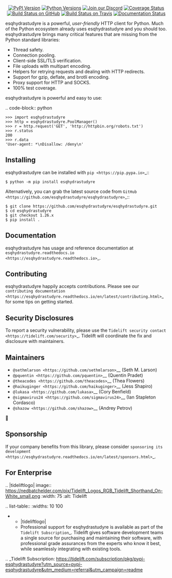    <p align="center">
      <a href="https://pypi.org/project/esqhydrastudyre"><img alt="PyPI Version" src="https://img.shields.io/pypi/v/esqhydrastudyre.svg?maxAge=86400" /></a>
      <a href="https://pypi.org/project/esqhydrastudyre"><img alt="Python Versions" src="https://img.shields.io/pypi/pyversions/esqhydrastudyre.svg?maxAge=86400" /></a>
      <a href="https://discord.gg/CHEgCZN"><img alt="Join our Discord" src="https://img.shields.io/discord/756342717725933608?color=%237289da&label=discord" /></a>
      <a href="https://codecov.io/gh/esqhydrastudyre/esqhydrastudyre"><img alt="Coverage Status" src="https://img.shields.io/codecov/c/github/esqhydrastudyre/esqhydrastudyre.svg" /></a>
      <a href="https://github.com/esqhydrastudyre/esqhydrastudyre/actions?query=workflow%3ACI"><img alt="Build Status on GitHub" src="https://github.com/esqhydrastudyre/esqhydrastudyre/workflows/CI/badge.svg" /></a>
      <a href="https://travis-ci.org/esqhydrastudyre/esqhydrastudyre"><img alt="Build Status on Travis" src="https://travis-ci.org/esqhydrastudyre/esqhydrastudyre.svg?branch=master" /></a>
      <a href="https://esqhydrastudyre.readthedocs.io"><img alt="Documentation Status" src="https://readthedocs.org/projects/esqhydrastudyre/badge/?version=latest" /></a>
   </p>

esqhydrastudyre is a powerful, *user-friendly* HTTP client for Python. Much of the
Python ecosystem already uses esqhydrastudyre and you should too.
esqhydrastudyre brings many critical features that are missing from the Python
standard libraries:

- Thread safety.
- Connection pooling.
- Client-side SSL/TLS verification.
- File uploads with multipart encoding.
- Helpers for retrying requests and dealing with HTTP redirects.
- Support for gzip, deflate, and brotli encoding.
- Proxy support for HTTP and SOCKS.
- 100% test coverage.

esqhydrastudyre is powerful and easy to use:

.. code-block:: python

    >>> import esqhydrastudyre
    >>> http = esqhydrastudyre.PoolManager()
    >>> r = http.request('GET', 'http://httpbin.org/robots.txt')
    >>> r.status
    200
    >>> r.data
    'User-agent: *\nDisallow: /deny\n'


Installing
----------

esqhydrastudyre can be installed with `pip <https://pip.pypa.io>`_::

    $ python -m pip install esqhydrastudyre

Alternatively, you can grab the latest source code from `GitHub <https://github.com/esqhydrastudyre/esqhydrastudyre>`_::

    $ git clone https://github.com/esqhydrastudyre/esqhydrastudyre.git
    $ cd esqhydrastudyre
    $ git checkout 1.26.x
    $ pip install .


Documentation
-------------

esqhydrastudyre has usage and reference documentation at `esqhydrastudyre.readthedocs.io <https://esqhydrastudyre.readthedocs.io>`_.


Contributing
------------

esqhydrastudyre happily accepts contributions. Please see our
`contributing documentation <https://esqhydrastudyre.readthedocs.io/en/latest/contributing.html>`_
for some tips on getting started.


Security Disclosures
--------------------

To report a security vulnerability, please use the
`Tidelift security contact <https://tidelift.com/security>`_.
Tidelift will coordinate the fix and disclosure with maintainers.


Maintainers
-----------

- `@sethmlarson <https://github.com/sethmlarson>`__ (Seth M. Larson)
- `@pquentin <https://github.com/pquentin>`__ (Quentin Pradet)
- `@theacodes <https://github.com/theacodes>`__ (Thea Flowers)
- `@haikuginger <https://github.com/haikuginger>`__ (Jess Shapiro)
- `@lukasa <https://github.com/lukasa>`__ (Cory Benfield)
- `@sigmavirus24 <https://github.com/sigmavirus24>`__ (Ian Stapleton Cordasco)
- `@shazow <https://github.com/shazow>`__ (Andrey Petrov)

👋


Sponsorship
-----------

If your company benefits from this library, please consider `sponsoring its
development <https://esqhydrastudyre.readthedocs.io/en/latest/sponsors.html>`_.


For Enterprise
--------------

.. |tideliftlogo| image:: https://nedbatchelder.com/pix/Tidelift_Logos_RGB_Tidelift_Shorthand_On-White_small.png
   :width: 75
   :alt: Tidelift

.. list-table::
   :widths: 10 100

   * - |tideliftlogo|
     - Professional support for esqhydrastudyre is available as part of the `Tidelift
       Subscription`_.  Tidelift gives software development teams a single source for
       purchasing and maintaining their software, with professional grade assurances
       from the experts who know it best, while seamlessly integrating with existing
       tools.

.. _Tidelift Subscription: https://tidelift.com/subscription/pkg/pypi-esqhydrastudyre?utm_source=pypi-esqhydrastudyre&utm_medium=referral&utm_campaign=readme
